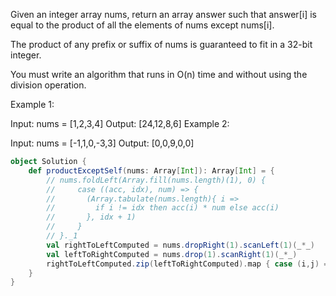 Given an integer array nums, return an array answer such that answer[i] is equal to the product of all the elements of nums except nums[i].

The product of any prefix or suffix of nums is guaranteed to fit in a 32-bit integer.

You must write an algorithm that runs in O(n) time and without using the division operation.

Example 1:

Input: nums = [1,2,3,4]
Output: [24,12,8,6]
Example 2:

Input: nums = [-1,1,0,-3,3]
Output: [0,0,9,0,0]

```scala 3
object Solution {
    def productExceptSelf(nums: Array[Int]): Array[Int] = {
        // nums.foldLeft(Array.fill(nums.length)(1), 0) {
        //     case ((acc, idx), num) => {
        //       (Array.tabulate(nums.length){ i => 
        //         if i != idx then acc(i) * num else acc(i)
        //       }, idx + 1)
        //     }
        // }._1
        val rightToLeftComputed = nums.dropRight(1).scanLeft(1)(_*_)
        val leftToRightComputed = nums.drop(1).scanRight(1)(_*_)
        rightToLeftComputed.zip(leftToRightComputed).map { case (i,j) => i * j }
    }
}
```